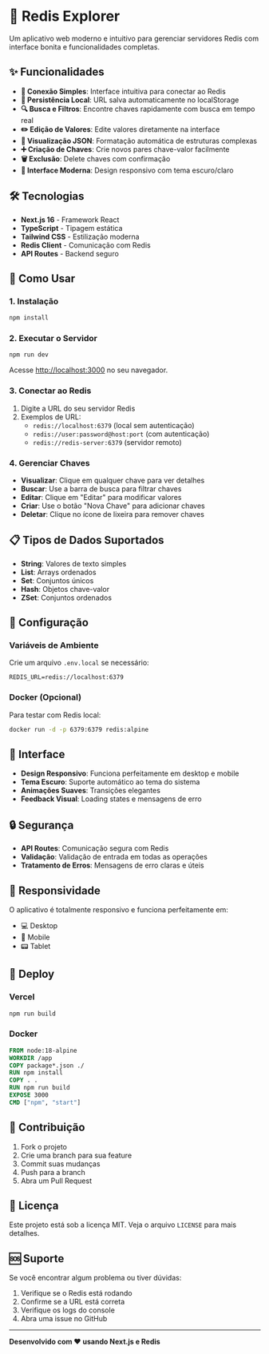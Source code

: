 # 🚀 Redis Explorer

Um aplicativo web moderno e intuitivo para gerenciar servidores Redis com interface bonita e funcionalidades completas.

## ✨ Funcionalidades

- **🔗 Conexão Simples**: Interface intuitiva para conectar ao Redis
- **💾 Persistência Local**: URL salva automaticamente no localStorage
- **🔍 Busca e Filtros**: Encontre chaves rapidamente com busca em tempo real
- **✏️ Edição de Valores**: Edite valores diretamente na interface
- **📄 Visualização JSON**: Formatação automática de estruturas complexas
- **➕ Criação de Chaves**: Crie novos pares chave-valor facilmente
- **🗑️ Exclusão**: Delete chaves com confirmação
- **🎨 Interface Moderna**: Design responsivo com tema escuro/claro

## 🛠️ Tecnologias

- **Next.js 16** - Framework React
- **TypeScript** - Tipagem estática
- **Tailwind CSS** - Estilização moderna
- **Redis Client** - Comunicação com Redis
- **API Routes** - Backend seguro

## 🚀 Como Usar

### 1. Instalação

```bash
npm install
```

### 2. Executar o Servidor

```bash
npm run dev
```

Acesse [http://localhost:3000](http://localhost:3000) no seu navegador.

### 3. Conectar ao Redis

1. Digite a URL do seu servidor Redis
2. Exemplos de URL:
   - `redis://localhost:6379` (local sem autenticação)
   - `redis://user:password@host:port` (com autenticação)
   - `redis://redis-server:6379` (servidor remoto)

### 4. Gerenciar Chaves

- **Visualizar**: Clique em qualquer chave para ver detalhes
- **Buscar**: Use a barra de busca para filtrar chaves
- **Editar**: Clique em "Editar" para modificar valores
- **Criar**: Use o botão "Nova Chave" para adicionar chaves
- **Deletar**: Clique no ícone de lixeira para remover chaves

## 📋 Tipos de Dados Suportados

- **String**: Valores de texto simples
- **List**: Arrays ordenados
- **Set**: Conjuntos únicos
- **Hash**: Objetos chave-valor
- **ZSet**: Conjuntos ordenados

## 🔧 Configuração

### Variáveis de Ambiente

Crie um arquivo `.env.local` se necessário:

```env
REDIS_URL=redis://localhost:6379
```

### Docker (Opcional)

Para testar com Redis local:

```bash
docker run -d -p 6379:6379 redis:alpine
```

## 🎨 Interface

- **Design Responsivo**: Funciona perfeitamente em desktop e mobile
- **Tema Escuro**: Suporte automático ao tema do sistema
- **Animações Suaves**: Transições elegantes
- **Feedback Visual**: Loading states e mensagens de erro

## 🔒 Segurança

- **API Routes**: Comunicação segura com Redis
- **Validação**: Validação de entrada em todas as operações
- **Tratamento de Erros**: Mensagens de erro claras e úteis

## 📱 Responsividade

O aplicativo é totalmente responsivo e funciona perfeitamente em:
- 💻 Desktop
- 📱 Mobile
- 📟 Tablet

## 🚀 Deploy

### Vercel

```bash
npm run build
```

### Docker

```dockerfile
FROM node:18-alpine
WORKDIR /app
COPY package*.json ./
RUN npm install
COPY . .
RUN npm run build
EXPOSE 3000
CMD ["npm", "start"]
```

## 🤝 Contribuição

1. Fork o projeto
2. Crie uma branch para sua feature
3. Commit suas mudanças
4. Push para a branch
5. Abra um Pull Request

## 📄 Licença

Este projeto está sob a licença MIT. Veja o arquivo `LICENSE` para mais detalhes.

## 🆘 Suporte

Se você encontrar algum problema ou tiver dúvidas:

1. Verifique se o Redis está rodando
2. Confirme se a URL está correta
3. Verifique os logs do console
4. Abra uma issue no GitHub

---

**Desenvolvido com ❤️ usando Next.js e Redis**
